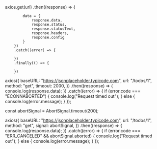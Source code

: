 

<!-- Axios 1 -->
axios.get(url)
        .then((response) => {

            data = {
                response.data,
                response.status,
                response.statusText,
                response.headers,
                response.config
            }
        })
        .catch((errer) => {

        })
        .finally(() => {

        })

<!-- Axios 2 -->
axios({
  baseURL: "https://jsonplaceholder.typicode.com",
  url: "/todos/1",
  method: "get",
  timeout: 2000,
})
  .then((response) => {
    console.log(response.data);
  })
  .catch((error) => {
    if (error.code === "ECONNABORTED") {
      console.log("Request timed out");
    } else {
      console.log(error.message);
    }
  });

<!-- Axios 3 -->
const abortSignal = AbortSignal.timeout(200);

axios({
  baseURL: "https://jsonplaceholder.typicode.com",
  url: "/todos/1",
  method: "get",
  signal: abortSignal,
})
  .then((response) => {
    console.log(response.data);
  })
  .catch((error) => {
    if (error.code === "ERR_CANCELED" && abortSignal.aborted) {
      console.log("Request timed out");
    } else {
      console.log(error.message);
    }
  });

<!-- Axios 1 -->